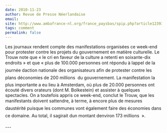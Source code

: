 ```yaml
---
date: 2010-11-23
author: Revue de Presse Néerlandaise
email: 
site: http://www.ambafrance-nl.org/france_paysbas/spip.php?article12393
tags: comment
permalink: false
---
```


<p>
Les journaux rendent compte des manifestations organisées ce week-end pour protester contre les projets du gouvernement en matière culturelle.
Le Trouw note que « le cri en faveur de la culture a retenti en soixante-dix endroits » et que « plus de 100.000 personnes ont répondu à lappel de la journée daction nationale des organisateurs afin de protester contre les plans déconomies de 200 millions  du gouvernement. La manifestation la plus importante a eu lieu à Amsterdam, où plus de 20.000 personnes ont écouté divers orateurs (dont M. Bolkestein) et assister à quelques spectacles. On a toutefois appris ce week-end, conclut le Trouw, que les manifestants doivent sattendre, à terme, à encore plus de mesures daustérité puisque les communes vont également faire des économies dans ce domaine. Au total, il sagirait dun montant denviron 173 millions  ».
</p>
---